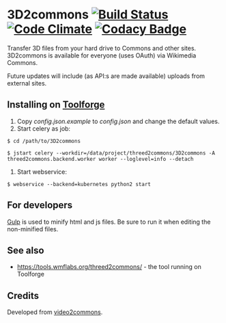 # 3D2commons [![Build Status](https://travis-ci.org/Toollabs/video2commons.svg?branch=master)](https://travis-ci.org/Toollabs/video2commons) [![Code Climate](https://codeclimate.com/github/Toollabs/video2commons/badges/gpa.svg)](https://codeclimate.com/github/Toollabs/video2commons) [![Codacy Badge](https://api.codacy.com/project/badge/Grade/470759f4921641c09bda911bbb8569a6)](https://www.codacy.com/app/zhuyifei1999/video2commons?utm_source=github.com&amp;utm_medium=referral&amp;utm_content=Toollabs/video2commons&amp;utm_campaign=Badge_Grade)

Transfer 3D files from your hard drive to Commons and other sites. 3D2commons is available for everyone (uses OAuth) via Wikimedia Commons.

Future updates will include (as API:s are made available) uploads from external sites.

## Installing on [Toolforge](https://tools.wmflabs.org/)
1. Copy *config.json.example* to *config.json* and change the default values.
1. Start celery as job:

 `$ cd /path/to/3D2commons`

 `$ jstart celery --workdir=/data/project/threed2commons/3D2commons -A threed2commons.backend.worker worker --loglevel=info --detach`
1. Start webservice:

 `$ webservice --backend=kubernetes python2 start`

## For developers
[Gulp](https://gulpjs.com/) is used to minify html and js files. Be sure to run it when editing the non-minified files.

## See also
* https://tools.wmflabs.org/threed2commons/ - the tool running on Toolforge

## Credits
Developed from [video2commons](https://github.com/toolforge/video2commons).